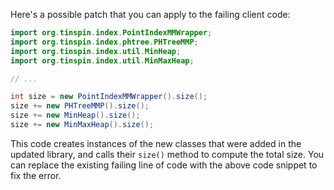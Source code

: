 Here's a possible patch that you can apply to the failing client code:
```java
import org.tinspin.index.PointIndexMMWrapper;
import org.tinspin.index.phtree.PHTreeMMP;
import org.tinspin.index.util.MinHeap;
import org.tinspin.index.util.MinMaxHeap;

// ...

int size = new PointIndexMMWrapper().size();
size += new PHTreeMMP().size();
size += new MinHeap().size();
size += new MinMaxHeap().size();
```
This code creates instances of the new classes that were added in the updated library, and calls their `size()` method to compute the total size. You can replace the existing failing line of code with the above code snippet to fix the error.